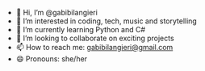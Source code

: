 - 👋 Hi, I’m @gabibilangieri
- 👀 I’m interested in coding, tech, music and storytelling
- 🌱 I’m currently learning Python and C#
- 💞️ I’m looking to collaborate on exciting projects
- 📫 How to reach me: gabibilangieri@gmail.com
- 😄 Pronouns: she/her

<!---
gabibilangieri/gabibilangieri is a ✨ special ✨ repository because its `README.md` (this file) appears on your GitHub profile.
You can click the Preview link to take a look at your changes.
--->
